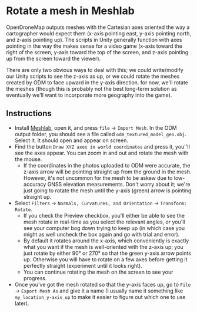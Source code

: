 # Rotate a mesh in Meshlab
OpenDroneMap outputs meshes with the Cartesian axes oriented the way a cartographer would expect them (x-axis pointing east, y-axis pointing north, and z-axis pointing up). The scripts in Unity generally function with axes pointing in the way the makes sense for a video game (x-axis toward the right of the screen, y-axis toward the top of the screen, and z-axis pointing up from the screen toward the viewer).

There are only two obvious ways to deal with this; we could write/modify our Unity scripts to see the z-axis as up, or we could rotate the meshes created by ODM to face upward in the y-axis direction. for now, we'll rotate the meshes (though this is probably not the best long-term solution as eventually we'll want to incorporate more geography into the game).

## Instructions
- Install [Meshlab](https://www.meshlab.net/), open it, and press ```file``` -> ```Import Mesh```. In the ODM output folder, you should see a file called ```odm_textured_model_geo.obj```. Select it. It should open and appear on screen.
- Find the button ```Draw XYZ axes in world coordinates``` and press it, you''ll see the axes appear. You can zoom in and out and rotate the mesh with the mouse.
  - If the coordinates in the photos uploaded to ODM were accurate, the z-axis arrow will be pointing straight up from the ground in the mesh. However, it's not uncommon for the mesh to be askew due to low-accuracy GNSS elevation measurements. Don't worry about it; we're just going to rotate the mesh until the y-axis (green) arrow is pointing straight up.
- Select ```Filters``` -> ```Normals, Curvatures, and Orientation``` -> ```Transform: Rotate```.
  - If you check the Preview checkbox, you'll either be able to see the mesh rotate in real-time as you select the relevant angles, _or_ you'll see your computer bog down trying to keep up (in which case you might as well uncheck the box again and go with trial and error).
  - By default it rotates around the x-axis, which conveniently is exactly what you want if the mesh is well-oriented with the z-axis up; you just rotate by either 90&deg; or 270&deg; so that the green y-axis arrow points up. Otherwise you will have to rotate on a few axes before getting it perfectly straight (experiment until it looks right). 
  - You can continue rotating the mesh on the screen to see your progress.
- Once you've got the mesh rotated so that the y-axis faces up, go to ```File``` -> ```Export Mesh As``` and give it a name (I usually name it something like ```my_location_y-axis_up``` to make it easier to figure out which one to use later). 
